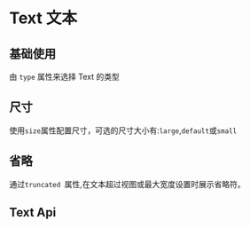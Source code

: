 # Text 文本

## 基础使用

<p>由 <code>type</code> 属性来选择 Text 的类型</p>

<demo vue="../../example/text/base.vue"></demo>

## 尺寸

<p>
使用<code>size</code>属性配置尺寸，可选的尺寸大小有:<code>large</code>,<code>default</code>或<code>small</code>
</p>

<demo vue="../../example/text/size.vue"></demo>

## 省略

<p>通过<code>truncated </code>属性,在文本超过视图或最大宽度设置时展示省略符。</p>

<demo vue="../../example/text/truncated.vue"></demo>

## Text Api
